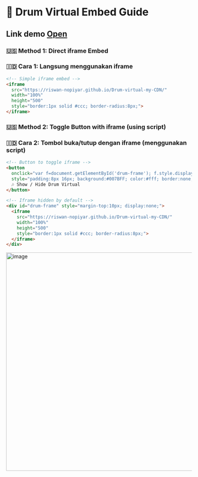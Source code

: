 # 🎵 Drum Virtual Embed Guide
## Link demo <a href="https://riswan-nopiyar.github.io/Drum-virtual-my-CDN/">Open</a>
### 🇺🇸 Method 1: Direct iframe Embed  
### 🇮🇩 Cara 1: Langsung menggunakan iframe  

```html
<!-- Simple iframe embed -->
<iframe 
  src="https://riswan-nopiyar.github.io/Drum-virtual-my-CDN/" 
  width="100%" 
  height="500" 
  style="border:1px solid #ccc; border-radius:8px;">
</iframe>
```


### 🇺🇸 Method 2: Toggle Button with iframe (using script)
### 🇮🇩 Cara 2: Tombol buka/tutup dengan iframe (menggunakan script) 

```html
<!-- Button to toggle iframe -->
<button 
  onclick="var f=document.getElementById('drum-frame'); f.style.display = (f.style.display==='none' ? 'block':'none');" 
  style="padding:8px 16px; background:#007BFF; color:#fff; border:none; border-radius:6px; cursor:pointer;">
  🎶 Show / Hide Drum Virtual
</button>

<!-- Iframe hidden by default -->
<div id="drum-frame" style="margin-top:10px; display:none;">
  <iframe 
    src="https://riswan-nopiyar.github.io/Drum-virtual-my-CDN/" 
    width="100%" 
    height="500" 
    style="border:1px solid #ccc; border-radius:8px;">
  </iframe>
</div>
```
<img width="1085" height="591" alt="image" src="https://github.com/user-attachments/assets/89d35999-87fb-4b20-a756-1e2dc8cf476a" />

